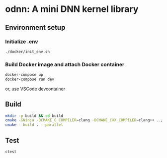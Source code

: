 # odnn: A mini DNN kernel library

## Environment setup
### Initialize .env
```sh
./docker/init_env.sh
```

### Build Docker image and attach Docker container
```sh
docker-compose up
docker-compose run dev
```

or, use VSCode devcontainer

## Build

```sh
mkdir -p build && cd build
cmake -GNinja -DCMAKE_C_COMPILER=clang -DCMAKE_CXX_COMPILER=clang++ ../
cmake --build . --parallel
```

## Test

```sh
ctest
```

